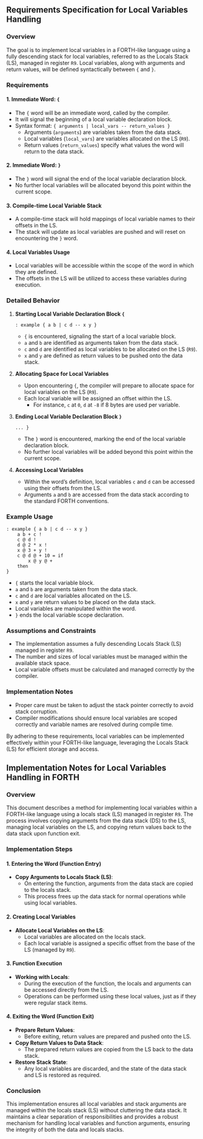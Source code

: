 ## Requirements Specification for Local Variables Handling

### Overview
The goal is to implement local variables in a FORTH-like language
using a fully descending stack for local variables, referred to as
the Locals Stack (LS), managed in register `R9`. Local variables,
along with arguments and return values, will be defined syntactically
between `{` and `}`.

### Requirements

#### 1. Immediate Word: `{`
- The `{` word will be an immediate word, called by the compiler.
- It will signal the beginning of a local variable declaration block.
- Syntax format: `{ arguments | local_vars -- return_values }`
    - Arguments (`arguments`) are variables taken from the data stack.
    - Local variables (`local_vars`) are variables allocated on the LS
      (`R9`).
    - Return values (`return_values`) specify what values the word will
      return to the data stack.

#### 2. Immediate Word: `}`
- The `}` word will signal the end of the local variable declaration
  block.
- No further local variables will be allocated beyond this point
  within the current scope.

#### 3. Compile-time Local Variable Stack
- A compile-time stack will hold mappings of local variable names to
  their offsets in the LS.
- The stack will update as local variables are pushed and will reset
  on encountering the `}` word.

#### 4. Local Variables Usage
- Local variables will be accessible within the scope of the word in
  which they are defined.
- The offsets in the LS will be utilized to access these variables
  during execution.

### Detailed Behavior

1. **Starting Local Variable Declaration Block `{`**
   ```forth
   : example { a b | c d -- x y }
   ```
    - `{` is encountered, signaling the start of a local variable block.
    - `a` and `b` are identified as arguments taken from the data stack.
    - `c` and `d` are identified as local variables to be allocated on
      the LS (`R9`).
    - `x` and `y` are defined as return values to be pushed onto the
      data stack.

2. **Allocating Space for Local Variables**
    - Upon encountering `{`, the compiler will prepare to allocate space
      for local variables on the LS (`R9`).
    - Each local variable will be assigned an offset within the LS.
        - For instance, `c` at `0`, `d` at `-8` if 8 bytes are used per
          variable.

3. **Ending Local Variable Declaration Block `}`**
   ```forth
   ... }
   ```
    - The `}` word is encountered, marking the end of the local variable
      declaration block.
    - No further local variables will be added beyond this point within
      the current scope.

4. **Accessing Local Variables**
    - Within the word’s definition, local variables `c` and `d` can be
      accessed using their offsets from the LS.
    - Arguments `a` and `b` are accessed from the data stack according
      to the standard FORTH conventions.

### Example Usage

```forth
: example { a b | c d -- x y }
    a b + c !
    c @ d !
    d @ 2 * x !
    x @ 3 + y !
    c @ d @ + 10 = if
        x @ y @ +
    then
}
```

- `{` starts the local variable block.
- `a` and `b` are arguments taken from the data stack.
- `c` and `d` are local variables allocated on the LS.
- `x` and `y` are return values to be placed on the data stack.
- Local variables are manipulated within the word.
- `}` ends the local variable scope declaration.

### Assumptions and Constraints
- The implementation assumes a fully descending Locals Stack (LS)
  managed in register `R9`.
- The number and sizes of local variables must be managed within the
  available stack space.
- Local variable offsets must be calculated and managed correctly by
  the compiler.

### Implementation Notes
- Proper care must be taken to adjust the stack pointer correctly to
  avoid stack corruption.
- Compiler modifications should ensure local variables are scoped
  correctly and variable names are resolved during compile time.

By adhering to these requirements, local variables can be implemented
effectively within your FORTH-like language, leveraging the Locals
Stack (LS) for efficient storage and access.

## Implementation Notes for Local Variables Handling in FORTH

### Overview

This document describes a method for implementing local variables
within a FORTH-like language using a locals stack (LS) managed in
register `R9`. The process involves copying arguments from the data
stack (DS) to the LS, managing local variables on the LS, and copying
return values back to the data stack upon function exit.

### Implementation Steps

#### 1. Entering the Word (Function Entry)
- **Copy Arguments to Locals Stack (LS)**:
    - On entering the function, arguments from the data stack are copied
      to the locals stack.
    - This process frees up the data stack for normal operations while
      using local variables.

#### 2. Creating Local Variables
- **Allocate Local Variables on the LS**:
    - Local variables are allocated on the locals stack.
    - Each local variable is assigned a specific offset from the base of
      the LS (managed by `R9`).

#### 3. Function Execution
- **Working with Locals**:
    - During the execution of the function, the locals and arguments can
      be accessed directly from the LS.
    - Operations can be performed using these local values, just as if
      they were regular stack items.

#### 4. Exiting the Word (Function Exit)
- **Prepare Return Values**:
    - Before exiting, return values are prepared and pushed onto the LS.
- **Copy Return Values to Data Stack**:
    - The prepared return values are copied from the LS back to the data
      stack.
- **Restore Stack State**:
    - Any local variables are discarded, and the state of the data stack
      and LS is restored as required.

### Conclusion
This implementation ensures all local variables and stack arguments
are managed within the locals stack (LS) without cluttering the data
stack. It maintains a clear separation of responsibilities and
provides a robust mechanism for handling local variables and function
arguments, ensuring the integrity of both the data and locals stacks.
